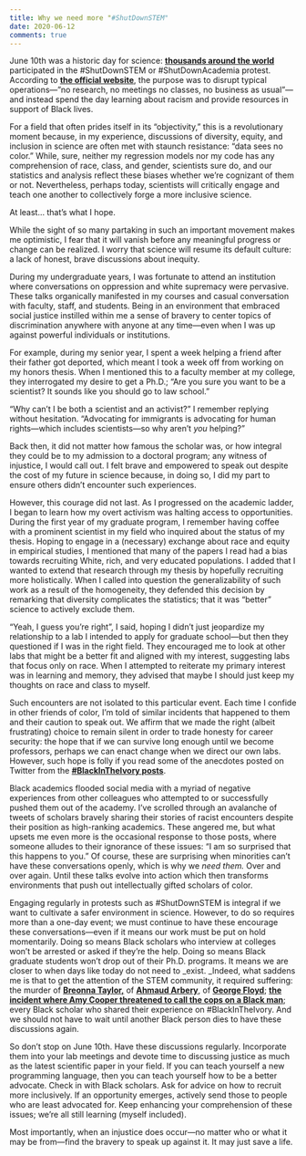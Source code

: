 ```yaml
---
title: Why we need more "#ShutDownSTEM"
date: 2020-06-12
comments: true
---
```


June 10th was a historic day for science: **[thousands around the world](https://www.nytimes.com/2020/06/10/science/science-diversity-racism-protests.html)** participated in the  #ShutDownSTEM or #ShutDownAcademia protest. According to **[the official website](https://www.shutdownstem.com/)**, the purpose was to disrupt typical operations—”no research, no meetings no classes, no business as usual”—and instead spend the day learning about racism and provide resources in support of Black lives. 

For a field that often prides itself in its “objectivity,” this is a revolutionary moment because, in my experience, discussions of diversity, equity, and inclusion in science are often met with staunch resistance: “data sees no color.” While, sure, neither my regression models nor my code has any comprehension of race, class, and gender, scientists sure do, and our statistics and analysis reflect these biases whether we’re cognizant of them or not. Nevertheless, perhaps today, scientists will critically engage and teach one another to collectively forge a more inclusive science.

At least… that’s what I hope. 

While the sight of so many partaking in such an important movement makes me optimistic, I fear that it will vanish before any meaningful progress or change can be realized. I worry that science will resume its default culture: a lack of honest, brave discussions about inequity. 

During my undergraduate years, I was fortunate to attend an institution where conversations on oppression and white supremacy were pervasive. These talks organically manifested in my courses and casual conversation with faculty, staff, and students. Being in an environment that embraced social justice instilled within me a sense of bravery to center topics of discrimination anywhere with anyone at any time—even when I was up against powerful individuals or institutions.

For example, during my senior year, I spent a week helping a friend after their father got deported, which meant I took a week off from working on my honors thesis. When I mentioned this to a faculty member at my college, they interrogated my desire to get a Ph.D.; “Are you sure you want to be a scientist? It sounds like you should go to law school.” 

“Why can’t I be both a scientist and an activist?” I remember replying without hesitation. “Advocating for immigrants is advocating for human rights—which includes scientists—so why aren’t _you_ helping?” 

Back then, it did not matter how famous the scholar was, or how integral they could be to my admission to a doctoral program; any witness of injustice, I would call out. I felt brave and empowered to speak out despite the cost of my future in science because, in doing so, I did my part to ensure others didn’t encounter such experiences.   

However, this courage did not last. As I progressed on the academic ladder, I began to learn how my overt activism was halting access to opportunities. During the first year of my graduate program, I remember having coffee with a prominent scientist in my field who inquired about the status of my thesis. Hoping to engage in a (necessary) exchange about race and equity in empirical studies, I mentioned that many of the papers I read had a bias towards recruiting White, rich, and very educated populations. I added that I wanted to extend that research through my thesis by hopefully recruiting more holistically. When I called into question the generalizability of such work as a result of the homogeneity, they defended this decision by remarking that diversity complicates the statistics; that it was “better” science to actively exclude them. 

“Yeah, I guess you’re right”, I said, hoping I didn’t just jeopardize my relationship to a lab I intended to apply for graduate school—but then they questioned if I was in the right field. They encouraged me to look at other labs that might be a better fit and aligned with my interest, suggesting labs that focus only on race. When I attempted to reiterate my primary interest was in learning and memory, they advised that maybe I should just keep my thoughts on race and class to myself. 

Such encounters are not isolated to this particular event. Each time I confide in other friends of color, I’m told of similar incidents that happened to them and their caution to speak out. We affirm that we made the right (albeit frustrating) choice to remain silent in order to trade honesty for career security: the hope that if we can survive long enough until we become professors, perhaps we can enact change when we direct our own labs. However, such hope is folly if you read some of the anecdotes posted on Twitter from the **[#BlackInTheIvory posts](https://www.chronicle.com/article/I-Was-Fed-Up-How/248955)**. 

Black academics flooded social media with a myriad of negative experiences from other colleagues who attempted to or successfully pushed them out of the academy. I’ve scrolled through an avalanche of tweets of scholars bravely sharing their stories of racist encounters despite their position as high-ranking academics. These angered me, but what upsets me even more is the occasional response to those posts, where someone alludes to their ignorance of these issues: “I am so surprised that this happens to you.”  Of course, these are surprising when minorities can’t have these conversations openly, which is why we _need them._ Over and over again. Until these talks evolve into action which then transforms environments that push out intellectually gifted scholars of color. 

Engaging regularly in protests such as #ShutDownSTEM is integral if we want to cultivate a safer environment in science. However, to do so requires more than a one-day event; we must continue to have these encourage these conversations—even if it means our work must be put on hold momentarily. Doing so means Black scholars who interview at colleges won’t be arrested or asked if they’re the help. Doing so means Black graduate students won’t drop out of their Ph.D. programs. It means we are closer to when days like today do not need to _exist. _Indeed, what saddens me is that to get the attention of the STEM community, it required suffering: the murder of **[Breonna Taylor,](https://www.nytimes.com/article/breonna-taylor-police.html)** of **[Ahmaud Arbery](https://www.nytimes.com/article/ahmaud-arbery-shooting-georgia.html)**, of **[George Floyd](https://www.nytimes.com/2020/05/31/us/george-floyd-investigation.html)**; **[the incident where Amy Cooper threatened to call the cops on a Black man](https://www.nytimes.com/2020/05/26/nyregion/amy-cooper-dog-central-park.html)**; every Black scholar who shared their experience on #BlackInTheIvory. And we should not have to wait until another Black person dies to have these discussions again. 

So don’t stop on June 10th. Have these discussions regularly. Incorporate them into your lab meetings and devote time to discussing justice as much as the latest scientific paper in your field. If you can teach yourself a new programming language, then you can teach yourself how to be a better advocate. Check in with Black scholars. Ask for advice on how to recruit more inclusively. If an opportunity emerges, actively send those to people who are least advocated for. Keep enhancing your comprehension of these issues; we’re all still learning (myself included).

Most importantly, when an injustice does occur—no matter who or what it may be from—find the bravery to speak up against it. It may just save a life. 
